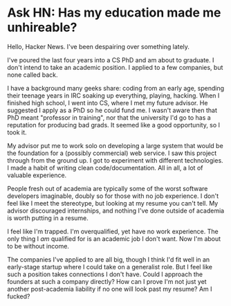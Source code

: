 # Ask HN: Has my education made me unhireable?

Hello, Hacker News. I&#x27;ve been despairing over something lately.<p>I&#x27;ve poured the last four years into a CS PhD and am about to graduate. I don&#x27;t intend to take an academic position. I applied to a few companies, but none called back.<p>I have a background many geeks share: coding from an early age, spending their teenage years in IRC soaking up everything, playing, hacking. When I finished high school, I went into CS, where I met my future advisor. He suggested I apply as a PhD so he could fund me. I wasn&#x27;t aware then that PhD meant &quot;professor in training&quot;, nor that the university I&#x27;d go to has a reputation for producing bad grads. It seemed like a good opportunity, so I took it.<p>My advisor put me to work solo on developing a large system that would be the foundation for a (possibly commercial) web service. I saw this project through from the ground up. I got to experiment with different technologies. I made a habit of writing clean code&#x2F;documentation. All in all, a lot of valuable experience.<p>People fresh out of academia are typically some of the worst software developers imaginable, doubly so for those with no job experience. I don&#x27;t feel like I meet the stereotype, but looking at my resume you can&#x27;t tell. My advisor discouraged internships, and nothing I&#x27;ve done outside of academia is worth putting in a resume.<p>I feel like I&#x27;m trapped. I&#x27;m overqualified, yet have no work experience. The only thing I <i>am</i> qualified for is an academic job I don&#x27;t want. Now I&#x27;m about to be without income.<p>The companies I&#x27;ve applied to are all big, though I think I&#x27;d fit well in an early-stage startup where I could take on a generalist role. But I feel like such a position takes connections I don&#x27;t have. Could I approach the founders at such a company directly? How can I prove I&#x27;m not just yet another post-academia liability if no one will look past my resume? Am I fucked?
